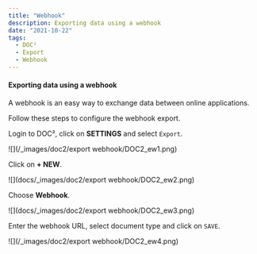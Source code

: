 ```yaml
---
title: "Webhook"
description: Exporting data using a webhook
date: "2021-10-22"
tags:
  - DOC²
  - Export
  - Webhook
---
```


#### Exporting data using a webhook

A webhook is an easy way to exchange data between online applications.  

Follow these steps to configure the webhook export.

Login to DOC², click on **SETTINGS** and select `Export`.

![](/_images/doc2/export webhook/DOC2_ew1.png)


Click on **+ NEW**.

![](docs/_images/doc2/export webhook/DOC2_ew2.png)


Choose **Webhook**.

![](docs/_images/doc2/export webhook/DOC2_ew3.png)


Enter the webhook URL, select document type and click on `SAVE`.

![](/_images/doc2/export webhook/DOC2_ew4.png)


